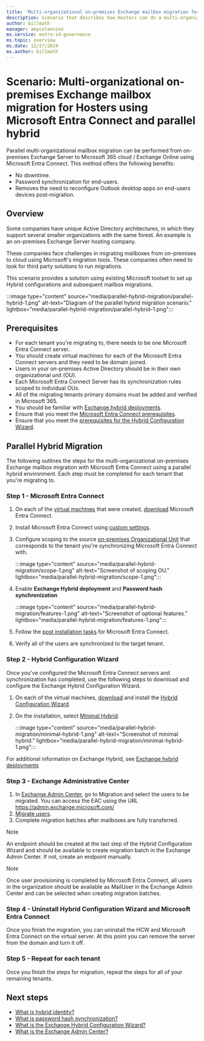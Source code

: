 ```yaml
---
title: 'Multi-organizational on-premises Exchange mailbox migration for Hosters using Microsoft Entra Connect'
description: Scenario that describes how Hosters can do a multi-organizational mailbox migration with hybrid identity.
author: billmath
manager: amycolannino
ms.service: entra-id-governance
ms.topic: overview
ms.date: 12/27/2024
ms.author: billmath
---
```


# Scenario: Multi-organizational on-premises Exchange mailbox migration for Hosters using Microsoft Entra Connect and parallel hybrid

Parallel multi-organizational mailbox migration can be performed from on-premises Exchange 
Server to Microsoft 365 cloud / Exchange Online using Microsoft Entra Connect. This method offers the following benefits:

 - No downtime.
 - Password synchronization for end-users.
 - Removes the need to reconfigure Outlook desktop apps on end-users devices post-migration.

## Overview
Some companies have unique Active Directory architectures, in which they support several smaller organizations with the same forest. An example is an on-premises Exchange Server hosting company.
 
These companies face challenges in migrating mailboxes from on-premises to cloud using Microsoft's migration tools. These companies often need to look for third party solutions to run migrations.

This scenario provides a solution using existing Microsoft toolset to set up Hybrid configurations and subsequent mailbox migrations. 

 :::image type="content" source="media/parallel-hybrid-migration/parallel-hybrid-1.png" alt-text="Diagram of the parallel hybrid migration scenario." lightbox="media/parallel-hybrid-migration/parallel-hybrid-1.png":::

## Prerequisites
- For each tenant you're migrating to, there needs to be one Microsoft Entra Connect server.
- You should create virtual machines for each of the Microsoft Entra Connect servers and they need to be domain joined.
- Users in your on-premises Active Directory should be in their own organizational unit (OU).
- Each Microsoft Entra Connect Server has its synchronization rules scoped to individual OUs.
- All of the migrating tenants primary domains must be added and verified in Microsoft 365.
- You should be familiar with [Exchange hybrid deployments](/exchange/exchange-hybrid).
- Ensure that you meet the [Microsoft Entra Connect prerequisites](how-to-connect-install-prerequisites.md).
- Ensure that you meet the [prerequisites for the Hybrid Configuration Wizard](/exchange/hybrid-deployment-prerequisites).

## Parallel Hybrid Migration 
The following outlines the steps for the multi-organizational on-premises Exchange mailbox migration with Microsoft Entra Connect using a parallel hybrid environment.  Each step must be completed for each tenant that you're migrating to.

### Step 1 - Microsoft Entra Connect

1. On each of the [virtual machines](/windows-server/virtualization/hyper-v/get-started/create-a-virtual-machine-in-hyper-v?tabs=hyper-v-manager) that were created, [download](https://www.microsoft.com/download/details.aspx?id=47594) Microsoft Entra Connect.
2. Install Microsoft Entra Connect using [custom settings](how-to-connect-install-custom.md). 
3. Configure scoping to the source [on-premises Organizational Unit](how-to-connect-sync-configure-filtering.md#organizational-unitbased-filtering) that corresponds to the tenant you're synchronizing Microsoft Entra Connect with.

   :::image type="content" source="media/parallel-hybrid-migration/scope-1.png" alt-text="Screenshot of scoping OU." lightbox="media/parallel-hybrid-migration/scope-1.png":::

4. Enable **Exchange Hybrid deployment** and **Password hash synchronization**

   :::image type="content" source="media/parallel-hybrid-migration/features-1.png" alt-text="Screenshot of optional features." lightbox="media/parallel-hybrid-migration/features-1.png":::

5. Follow the [post installation tasks](how-to-connect-post-installation.md) for Microsoft Entra Connect.
6. Verify all of the users are synchronized to the target tenant.  

### Step 2 - Hybrid Configuration Wizard
Once you've configured the Microsoft Entra Connect servers and synchronization has completed, use the following steps to download and configure the Exchange Hybrid Configuration Wizard.

1. On each of the virtual machines, [download](https://aka.ms/hybridwizard) and install the [Hybrid Configuration Wizard](/exchange/hybrid-deployment/deploy-hybrid).
2. On the installation, select [Minimal Hybrid](/exchange/mailbox-migration/use-minimal-hybrid-to-quickly-migrate).

   :::image type="content" source="media/parallel-hybrid-migration/minimal-hybrid-1.png" alt-text="Screenshot of minimal hybrid." lightbox="media/parallel-hybrid-migration/minimal-hybrid-1.png":::

 For additional information on Exchange Hybrid, see [Exchange hybrid deployments](/exchange/exchange-hybrid)

### Step 3 - Exchange Administrative Center

1. In [Exchange Admin Center](/exchange/exchange-admin-center), go to Migration and select the users to be migrated.   You can access the EAC using the URL https://admin.exchange.microsoft.com/
2. [Migrate users](/exchange/troubleshoot/move-or-migrate-mailboxes/migrate-data-with-admin-center).
3. Complete migration batches after mailboxes are fully transferred.
 
 >[!NOTE]
 > An endpoint should be created at the last step of the Hybrid Configuration Wizard and should be 
 available to create migration batch in the Exchange Admin Center. If not, create an endpoint manually.

>[!NOTE]
> Once user provisioning is completed by Microsoft Entra Connect, all users in the organization should be available as MailUser in the Exchange Admin Center and can be selected when creating migration batches.

### Step 4 - Uninstall Hybrid Configuration Wizard and Microsoft Entra Connect
Once you finish the migration, you can uninstall the HCW and Microsoft Entra Connect on the virtual server. At this point you can remove the server from the domain and turn it off.

### Step 5 - Repeat for each tenant
Once you finish the steps for migration, repeat the steps for all of your remaining tenants.


## Next steps

- [What is hybrid identity?](../whatis-hybrid-identity.md)
- [What is password hash synchronization?](whatis-phs.md)
- [What is the Exchange Hybrid Configuration Wizard?](/exchange/hybrid-deployment/deploy-hybrid)
- [What is the Exchange Admin Center?](/exchange/exchange-admin-center)
